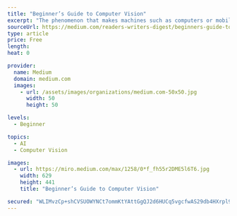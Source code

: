 ```yaml
---
title: "Beginner’s Guide to Computer Vision"
excerpt: "The phenomenon that makes machines such as computers or mobile phones see the surroundings is known as Computer Vision. Serious work on re-creating a human eye started way back in 50s and since then, we have come a long way. Computer vision has already made its way to our mobile phone via different e-commerce or camera apps."
sourceUrl: https://medium.com/readers-writers-digest/beginners-guide-to-computer-vision-23606224b720
type: article
price: Free
length: 
heat: 0

provider:
  name: Medium
  domain: medium.com
  images:
    - url: /assets/images/organizations/medium.com-50x50.jpg
      width: 50
      height: 50

levels:
  - Beginner

topics:
  - AI
  - Computer Vision

images:
  - url: https://miro.medium.com/max/1258/0*f_fh55r2DME5l6T6.jpg
    width: 629
    height: 441
    title: "Beginner’s Guide to Computer Vision"

secured: "WLIMvzCp+shCVSUOWYNCt7ommKtYAttGgQJ2d6HUCq5vgcfwAS29db4HXrpl9Yg30SzrPFnTruy+8YfK2vnL8LHq2IsphNsv1Ftckz2/NumXEiVGjYXRhTzVLOjN70xOdw8ILVOBv20UpZ0zgzTVxawQF789CfzilWpLtH7V7c636YiA9JKoV+gmqYgmPo4f+cviYJgVAfbyc3D2YnzBmrDF0N51hgkSye2WtLuZNMMskisZ3Jzuc7MAAwS7z11KO50vrho+SHwwWLUI76JBVA==;eDkcXjCOnakjNt2CGsaTGg=="
---
```


